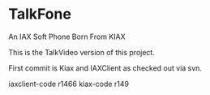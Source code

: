 # TalkFone
An IAX Soft Phone Born From KIAX

This is the TalkVideo version of this project.

First commit is Kiax and IAXClient as checked out via svn.

iaxclient-code r1466
kiax-code r149
